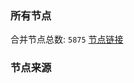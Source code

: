 ### 所有节点
合并节点总数: `5875`
[节点链接](https://github.com/rzhy1/33/raw/master/sub/sub_merge_base64.txt)

### 节点来源
